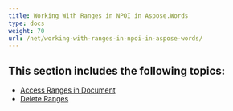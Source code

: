```yaml
---
title: Working With Ranges in NPOI in Aspose.Words
type: docs
weight: 70
url: /net/working-with-ranges-in-npoi-in-aspose-words/
---
```


## This section includes the following topics: 

- [Access Ranges in Document](https://docs.aspose.com/words/net/access-ranges-in-document/)
- [Delete Ranges](https://docs.aspose.com/words/net/delete-ranges/)
